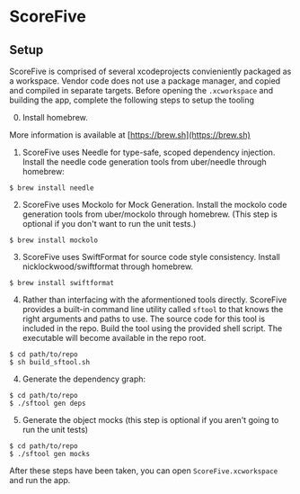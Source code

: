 #  ScoreFive

## Setup

ScoreFive is comprised of several xcodeprojects convieniently packaged as a workspace.
Vendor code does not use a package manager, and copied and compiled in separate targets.
Before opening the `.xcworkspace` and building the app, complete the following steps to setup the tooling

0. Install homebrew.

More information is available at [https://brew.sh](https://brew.sh)

1. ScoreFive uses Needle for type-safe, scoped dependency injection. Install the needle code generation tools from uber/needle through homebrew:

```
$ brew install needle
```

2. ScoreFive uses Mockolo for Mock Generation. Install the mockolo code generation tools from uber/mockolo through homebrew. (This step is optional if you don't want to run the unit tests.)

```
$ brew install mockolo
```

3. ScoreFive uses SwiftFormat for source code style consistency. Install nicklockwood/swiftformat through homebrew.

```
$ brew install swiftformat
```

4. Rather than interfacing with the aformentioned tools directly. ScoreFive provides a built-in command line utility called `sftool` to that knows the right arguments and paths to use. The source code for this tool is included in the repo. Build the tool using the provided shell script. The executable will become available in the repo root.

```
$ cd path/to/repo
$ sh build_sftool.sh
```

4. Generate the dependency graph:

```
$ cd path/to/repo
$ ./sftool gen deps
```

5. Generate the object mocks (this step is optional if you aren't going to run the unit tests)

```
$ cd path/to/repo
$ ./sftool gen mocks
```

After these steps have been taken, you can open `ScoreFive.xcworkspace` and run the app.
